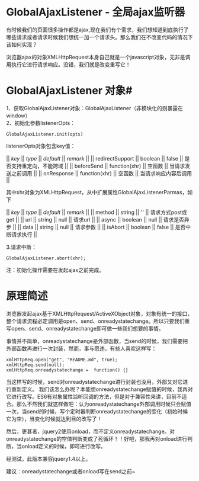 GlobalAjaxListener - 全局ajax监听器
==================

有时候我们的页面很多操作都是ajax,现在我们有个需求，我们想知道到底执行了哪些请求或者请求时候我们想统一加一个请求头。那么我们在不改变代码的情况下该如何实现？

浏览器ajax的对象XMLHttpRequest本身自己就是一个javascript对象，无非是调用执行它进行请求响应。没错，我们就是改变重写它！

# GlobalAjaxListener 对象#

1、获取GlobalAjaxListener对象：GlobalAjaxListener（非模块化的则暴露在window）   
2、初始化参数listenerOpts：

	GlobalAjaxListener.init(opts)

listenerOpts对象包含key值：

|| *key* || *type* || *default* || *remark* ||
|| redirectSupport || boolean || false || 是否支持重定向，不能跨域 ||
|| beforeSend || function(xhr) || 空函数 || 当请求发送之前调用 ||
|| onResponse || function(xhr) || 空函数 || 当请求响应内容后调用 ||

其中xhr对象为XMLHttpRequest，从中扩展属性GlobalAjaxListenerParmas，如下

|| *key* || *type* || *default* || *remark* ||
|| method || string || '' || 请求方式post或get ||
|| url || string || null || 请求url ||
|| async || boolean || null || 请求是否异步 ||
|| data || string || null || 请求参数 ||
|| isAbort || boolean || false || 是否中断请求执行 ||

3.请求中断：

	GlobalAjaxListener.abort(xhr);

注：初始化操作需要在发起ajax之前完成。

# 原理简述 #

浏览器发起ajax基于XMLHttpRequest/ActiveXObject对象，对象有统一的接口，整个请求流程必定调用是open、send、onreadystatechange。所以只要我们重写open、send、onreadystatechange即可做一些我们想要的事情。

事情并不简单，onreadystatechange是外部函数，当send的时候，我们需要把外部函数再进行一次封装，然而，事与愿违，有些人喜欢这样写：

	xmlHttpReq.open("get", "README.md", true);
    xmlHttpReq.send(null);
    xmlHttpReq.onreadystatechange =  function() {}

当这样写的时候，send对onreadystatechange进行封装也没用，外部又对它进行重新定义。
我们该怎么办呢？本能想onreadystatechange赋值的时候，我再对它进行改写。ES6有对象属性监听回调的方法，但是对于兼容性来讲，目前不适合。那么不然我们就这样做吧：认为onreadystatechange外部调用时候只会赋值一次，当send的时候，写个定时器判断onreadystatechange的变化（初始时候它为空），当变化时候就达到目的改写了！

然后，更甚者，jquery2使用onload，而不定义onreadystatechange。对onreadystatechange的空值判断变成了死循环！！好吧，那我再对onload进行判断，当onload定义的时候，即可进行改写。

经测试，此版本兼容jquery1.4以上。

建议：onreadystatechange或者onload写在send之前~